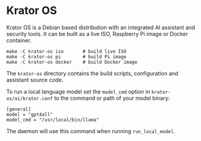 # Krator OS

Krator OS is a Debian based distribution with an integrated AI assistant and
security tools. It can be built as a live ISO, Raspberry Pi image or Docker
container.

```
make -C krator-os iso       # build live ISO
make -C krator-os pi        # build Pi image
make -C krator-os docker    # build Docker image
```

The `krator-os` directory contains the build scripts, configuration and
assistant source code.

To run a local language model set the `model_cmd` option in
`krator-os/ai/krator.conf` to the command or path of your model binary:

```
[general]
model = "gpt4all"
model_cmd = "/usr/local/bin/llama"
```

The daemon will use this command when running `run_local_model`.
